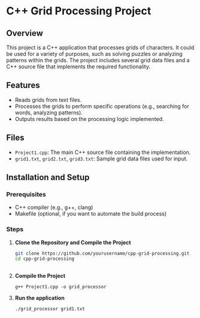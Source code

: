 # C++ Grid Processing Project

## Overview

This project is a C++ application that processes grids of characters. It could be used for a variety of purposes, such as solving puzzles or analyzing patterns within the grids. The project includes several grid data files and a C++ source file that implements the required functionality.

## Features

- Reads grids from text files.
- Processes the grids to perform specific operations (e.g., searching for words, analyzing patterns).
- Outputs results based on the processing logic implemented.

## Files

- `Project1.cpp`: The main C++ source file containing the implementation.
- `grid1.txt`, `grid2.txt`, `grid3.txt`: Sample grid data files used for input.

## Installation and Setup

### Prerequisites

- C++ compiler (e.g., g++, clang)
- Makefile (optional, if you want to automate the build process)

### Steps

1. **Clone the Repository and Compile the Project**

   ```sh
   git clone https://github.com/yourusername/cpp-grid-processing.git
   cd cpp-grid-processing
  
2. **Compile the Project**
   
    `g++ Project1.cpp -o grid_processor`

4. **Run the application**
   
   `./grid_processor grid1.txt`
